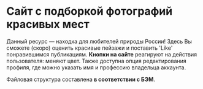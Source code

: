 # Сайт с подборкой фотографий красивых мест

Данный ресурс — находка для любителей природы России! Здесь Вы сможете (скоро) оценить красивые пейзажи и поставить 'Like' понравившимся публикациям. 
**Кнопки на сайте** реагируют на действия пользователя: меняют цвет. Также доступна опция редактирования профиля, где можно указать имя и профессию владельца аккаунта. 

Файловая структура составлена **в соответствии с БЭМ**. 

